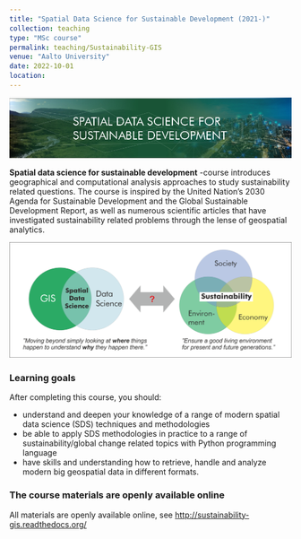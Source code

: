 ```yaml
---
title: "Spatial Data Science for Sustainable Development (2021-)"
collection: teaching
type: "MSc course"
permalink: teaching/Sustainability-GIS
venue: "Aalto University"
date: 2022-10-01
location: 
---
```


![SDS4SD banner](sustainability-sds-banner.jpg)

**Spatial data science for sustainable development** -course introduces geographical and computational analysis approaches to study sustainability related questions. The course is inspired by the United Nation’s 2030 Agenda for Sustainable Development and the Global Sustainable Development Report, as well as numerous scientific articles that have investigated sustainability related problems through the lense of geospatial analytics. 

![Idea of the course](course-idea.png)

### Learning goals

After completing this course, you should:

- understand and deepen your knowledge of a range of modern spatial data science (SDS) techniques and methodologies
- be able to apply SDS methodologies in practice to a range of sustainability/global change related topics with Python programming language
- have skills and understanding how to retrieve, handle and analyze modern big geospatial data in different formats.


### The course materials are openly available online

All materials are openly available online, see http://sustainability-gis.readthedocs.org/ 


